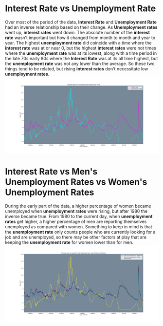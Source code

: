 # Interest Rate vs Unemployment Rate

Over most of the period of the data, **Interest Rate** and **Unemployment Rate** had an inverse relationship based on their change. As **Unemployment rates** went up, **interest rates** went down. The absolute number of the **interest rate** wasn’t important but how it changed from month to month and year to year. The highest **unemployment rate** did coincide with a time where the **interest rate** was at or near 0, but the highest **interest rates** were not times where the **unemployment rate** was at its lowest, along with a time period in the late 70s early 80s where the **Interest Rate** was at its all time highest, but the **unemployment rate** was not any lower than the average. So these two things tend to be related, but rising **interest rates** don't necessitate low **unemployment rates**. 
![Interest Rate vs Unemployment Rate](interest_vs_unemployment.svg)
# Interest Rate vs Men's Unemployment Rates vs Women's Unemployment Rates

During the early part of the data, a higher percentage of women became unemployed when **unemployment rates** were rising, but after 1980 the inverse became true. From 1980 to the current day, when **unemployment rates** get higher, a higher percentage of men are reporting themselves unemployed as compared with women. Something to keep in mind is that the **unemployment rate** only counts people who are currently looking for a job and are unemployed, so there may be other factors at play that are keeping the **unemployment rate** for women lower than for men. 
![Interest Rate vs Men and Women's Unemployment Rate](interest_vs_men_vs_women.svg)
